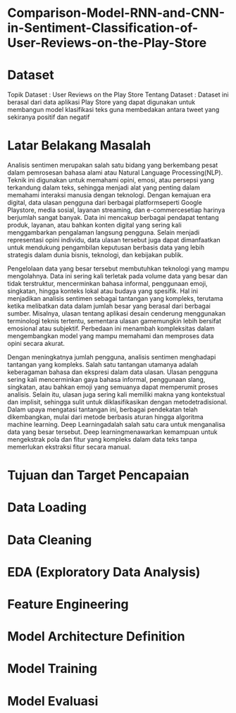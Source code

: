 # Comparison-Model-RNN-and-CNN-in-Sentiment-Classification-of-User-Reviews-on-the-Play-Store
# Dataset
Topik Dataset : User Reviews on the Play Store
Tentang Dataset : Dataset ini berasal dari data aplikasi Play Store yang dapat digunakan untuk membangun model klasifikasi teks guna membedakan antara tweet yang sekiranya positif dan negatif
# Latar Belakang Masalah
Analisis  sentimen  merupakan  salah  satu  bidang  yang  berkembang  pesat  dalam  pemrosesan  bahasa  alami  atau Natural  Language  Processing(NLP).  Teknik  ini  digunakan  untuk  memahami  opini,  emosi,  atau  persepsi  yang terkandung  dalam  teks,  sehingga  menjadi  alat  yang  penting  dalam  memahami  interaksi  manusia  dengan teknologi.  Dengan kemajuan  era  digital,  data  ulasan pengguna  dari berbagai platformseperti Google  Playstore, media  sosial,  layanan streaming,  dan e-commercesetiap  harinya  berjumlah  sangat  banyak.  Data  ini  mencakup berbagai  pendapat  tentang  produk,  layanan,  atau  bahkan  konten  digital  yang  sering  kali  menggambarkan pengalaman  langsung pengguna.  Selain  menjadi  representasi  opini  individu,  data  ulasan  tersebut  juga  dapat dimanfaatkan  untuk  mendukung  pengambilan  keputusan  berbasis  data  yang  lebih  strategis  dalam  dunia  bisnis, teknologi, dan kebijakan publik.  

Pengelolaan data yang besar tersebut membutuhkan teknologi yang mampu mengolahnya. Data ini sering kali  terletak  pada  volume  data  yang  besar  dan  tidak  terstruktur,  mencerminkan  bahasa  informal,  penggunaan emoji, singkatan, hingga konteks lokal atau budaya yang spesifik. Hal ini menjadikan analisis sentimen sebagai tantangan  yang  kompleks, terutama  ketika  melibatkan  data  dalam  jumlah  besar  yang  berasal  dari  berbagai sumber. Misalnya, ulasan tentang aplikasi desain cenderung menggunakan terminologi teknis tertentu, sementara ulasan gamemungkin  lebih  bersifat  emosional  atau  subjektif.  Perbedaan  ini  menambah  kompleksitas  dalam mengembangkan model yang mampu memahami dan memproses data opini secara akurat.  

Dengan meningkatnya jumlah pengguna, analisis sentimen menghadapi tantangan yang kompleks. Salah satu  tantangan  utamanya  adalah  keberagaman  bahasa  dan  ekspresi  dalam  data  ulasan.  Ulasan  pengguna  sering kali mencerminkan gaya bahasa informal, penggunaan slang, singkatan, atau bahkan emoji yang semuanya dapat memperumit  proses  analisis.  Selain  itu,  ulasan  juga  sering  kali  memiliki  makna  yang  kontekstual  dan  implisit, sehingga sulit untuk diklasifikasikan dengan metodetradisional. Dalam upaya mengatasi tantangan ini, berbagai pendekatan  telah  dikembangkan,  mulai  dari  metode  berbasis  aturan  hingga  algoritma machine  learning. Deep Learningadalah  salah  satu  cara  untuk  menganalisa  data  yang  besar  tersebut. Deep  learningmenawarkan kemampuan untuk mengekstrak pola dan fitur yang kompleks dalam data teks tanpa memerlukan ekstraksi fitur secara manual.

# Tujuan dan Target Pencapaian
# Data Loading
# Data Cleaning
# EDA (Exploratory Data Analysis)
# Feature Engineering
# Model Architecture Definition
# Model Training
# Model Evaluasi


